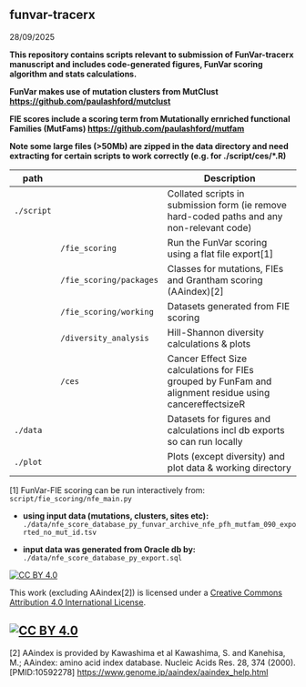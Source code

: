## funvar-tracerx 
28/09/2025

**This repository contains scripts relevant to submission of FunVar-tracerx manuscript and includes code-generated figures, FunVar scoring algorithm and stats calculations.**

**FunVar makes use of mutation clusters from MutClust https://github.com/paulashford/mutclust**

**FIE scores include a scoring term from Mutationally ernriched functional Families (MutFams) https://github.com/paulashford/mutfam**

**Note some large files (>50Mb) are zipped in the data directory and need extracting for certain scripts to work correctly (e.g. for ./script/ces/*.R)**


| path  				| | Description |
| ----------- 			| ----------- | ----------- |
| `./script` 			| 						| Collated scripts in submission form (ie remove hard-coded paths and any non-relevant code) |
|  						| `/fie_scoring` 		| Run the FunVar scoring using a flat file export[1]  |
|  						| `/fie_scoring/packages` | Classes for mutations, FIEs and Grantham scoring (AAindex)[2]  |
|  						| `/fie_scoring/working`| Datasets generated from FIE scoring |
|						| `/diversity_analysis`	| Hill-Shannon diversity calculations & plots |
|						| `/ces`	| Cancer Effect Size calculations for FIEs grouped by FunFam and alignment residue using cancereffectsizeR |
|	`./data`			|						| Datasets for figures and calculations incl db exports so can run locally |
|	`./plot`			|						| Plots (except diversity) and plot data & working directory |


[1] FunVar-FIE scoring can be run interactively from: 
`script/fie_scoring/nfe_main.py`

- **using input data (mutations, clusters, sites etc):** `./data/nfe_score_database_py_funvar_archive_nfe_pfh_mutfam_090_exported_no_mut_id.tsv`

- **input data was generated from Oracle db by:**
`./data/nfe_score_database_py_export.sql`

[![CC BY 4.0][cc-by-shield]][cc-by]

This work (excluding AAindex[2]) is licensed under a
[Creative Commons Attribution 4.0 International License][cc-by].

[![CC BY 4.0][cc-by-image]][cc-by]
---
[2] AAindex is provided by Kawashima et al 
Kawashima, S. and Kanehisa, M.; AAindex: amino acid index database. Nucleic Acids Res. 28, 374 (2000). [PMID:10592278]
https://www.genome.jp/aaindex/aaindex_help.html


[cc-by]: http://creativecommons.org/licenses/by/4.0/
[cc-by-image]: https://i.creativecommons.org/l/by/4.0/88x31.png
[cc-by-shield]: https://img.shields.io/badge/License-CC%20BY%204.0-lightgrey.svg




